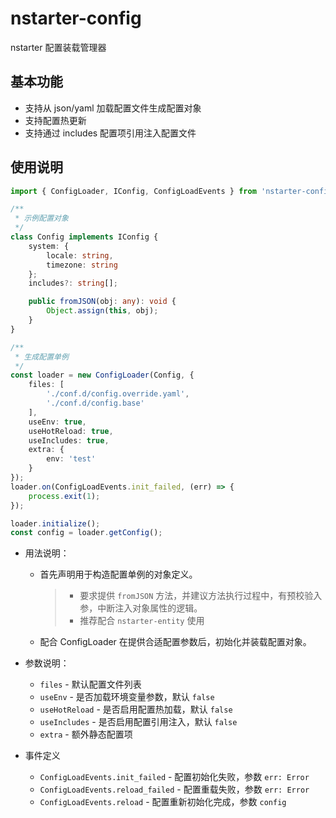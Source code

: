 # nstarter-config

nstarter 配置装载管理器


## 基本功能

* 支持从 json/yaml 加载配置文件生成配置对象
* 支持配置热更新
* 支持通过 includes 配置项引用注入配置文件

## 使用说明

```typescript
import { ConfigLoader, IConfig, ConfigLoadEvents } from 'nstarter-config';

/**
 * 示例配置对象
 */
class Config implements IConfig {
    system: {
        locale: string,
        timezone: string
    };
    includes?: string[];

    public fromJSON(obj: any): void {
        Object.assign(this, obj);
    }
}

/**
 * 生成配置单例
 */
const loader = new ConfigLoader(Config, {
    files: [
        './conf.d/config.override.yaml',
        './conf.d/config.base'
    ],
    useEnv: true,
    useHotReload: true,
    useIncludes: true, 
    extra: {
        env: 'test'
    }
});
loader.on(ConfigLoadEvents.init_failed, (err) => {
    process.exit(1);
});

loader.initialize();
const config = loader.getConfig();
```

* 用法说明：
  - 首先声明用于构造配置单例的对象定义。
    > - 要求提供 `fromJSON` 方法，并建议方法执行过程中，有预校验入参，中断注入对象属性的逻辑。
    > - 推荐配合 `nstarter-entity` 使用
  - 配合 ConfigLoader 在提供合适配置参数后，初始化并装载配置对象。

* 参数说明：
  - `files` - 默认配置文件列表
  - `useEnv` - 是否加载环境变量参数，默认 `false`
  - `useHotReload` - 是否启用配置热加载，默认 `false`
  - `useIncludes` - 是否启用配置引用注入，默认 `false`
  - `extra` - 额外静态配置项

* 事件定义
  - `ConfigLoadEvents.init_failed` - 配置初始化失败，参数 `err: Error`
  - `ConfigLoadEvents.reload_failed` - 配置重载失败，参数 `err: Error`
  - `ConfigLoadEvents.reload` - 配置重新初始化完成，参数 `config`
